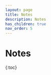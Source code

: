 ```yaml
---
layout: page
title: Notes
description: Notes
has_children: true
nav_order: 5
---
```


# Notes

{:toc}
